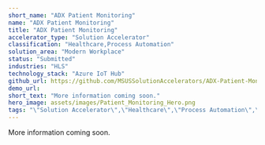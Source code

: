 ```yaml
---
short_name: "ADX Patient Monitoring"
name: "ADX Patient Monitoring"
title: "ADX Patient Monitoring"
accelerator_type: "Solution Accelerator"
classification: "Healthcare,Process Automation"
solution_area: "Modern Workplace"
status: "Submitted"
industries: "HLS"
technology_stack: "Azure IoT Hub"
github_url: https://github.com/MSUSSolutionAccelerators/ADX-Patient-Monitoring-Solution-Accelerator
demo_url: 
short_text: "More information coming soon."
hero_image: assets/images/Patient_Monitoring_Hero.png
tags: "\"Solution Accelerator\",\"Healthcare\",\"Process Automation\",\"HLS\",\"Azure IoT Hub\""
---
```

More information coming soon.